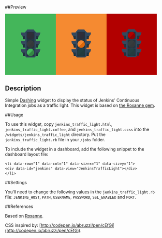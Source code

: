 ##Preview

![](https://raw.githubusercontent.com/servebox/jenkins_traffic_light_dashing_widget/master/screenshot.png)

## Description

Simple [Dashing](http://shopify.github.com/dashing) widget to display the status of Jenkins' Continuous Integration jobs as a traffic light. This widget is based on [the Roxanne gem](https://github.com/servebox/roxanne).

##Usage

To use this widget, copy `jenkins_traffic_light.html`, `jenkins_traffic_light.coffee`, and `jenkins_traffic_light.scss` into the `/widgets/jenkins_traffic_light` directory. Put the `jenkins_traffic_light.rb` file in your `/jobs` folder.

To include the widget in a dashboard, add the following snippet to the dashboard layout file:

```
<li data-row="1" data-col="1" data-sizex="1" data-sizey="1">
<div data-id="jenkins" data-view="JenkinsTrafficLight"></div>
</li>
```

##Settings

You'll need to change the following values in the `jenkins_traffic_light.rb` file: `JENKINS_HOST`, `PATH`, `USERNAME`, `PASSWORD`, `SSL_ENABLED` and `PORT`.

##References

Based on [Roxanne](https://github.com/servebox/roxanne).

CSS inspired by: [http://codepen.io/abruzzi/pen/cEfGi](http://codepen.io/abruzzi/pen/cEfGi).
